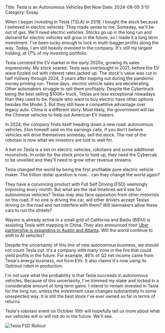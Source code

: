Title: Tesla is an Autonomous Vehicles Bet Now 
Date: 2024-09-05 3:10 
Category: Essay

When I began investing in Tesla (TSLA) in 2019, I bought the stock because I believed in electric vehicles. They made sense to me. Someday, we'll be out of gas. We'll need electric vehicles. Stocks go up in the long run and demand for electric vehicles will grow in the future, so I made it a long term investment. I've been lucky enough to lock in multi-bagger profits along the way. Today, I am still heavily invested in the company. It's still my largest holding, at 17% of my investing portfolio. 

Tesla cornered the EV market in the early 2020s, growing its sales impressively. My stock soared. Tesla was overbought in 2021, before the EV wave fizzled out with interest rates jacked up. The stock's value was cut in half midway through 2024, 3 years after topping out during the pandemic money printing run. These days, electric vehicle sales are decelerating. Other automakers struggle to sell them profitably. Despite the Cybertruck being the best selling $100K+ truck, Teslas are less exceptional nowadays than they used to be. People who want to buy electric have other options besides the Model 3. But they still have a competitive advantage over legacy auto. China is a different story. Most likely, the government will tax the Chinese vehicles to help out American EV makers.

In 2024, the company finds itself heading down a new road: autonomous vehicles. Elon himself said on the earnings calls, if you don't believe vehicles will drive themselves someday, sell the stock. The rise of the robotaxi is now what we investors are told to wait for.

A bet on Tesla is a bet on electric vehicles, robotaxis and some additional moonshots. In order for the stock price to hold up, they need the Cybercab to be unveiled and they'll need to grow other revenue streams.

Tesla changed the world by being the first profitable pure electric vehicle maker. The trillion dollar question is now... can they change the world again?

They have a convincing product with Full Self Driving (FSD) seemingly improving every month. But what are the real timelines we'll see for autonomous vehicles? Teslas may also face opposition from other motorists on the road. If no one is driving the car, will other drivers accept Teslas driving on the road and not interfere with them? Will lawmakers allow these cars to run the streets?

Waymo is already active in a small grid of California and Baidu (BIDU) is assisting Tesla with mapping in China. They also announced their [Uber partnership is expanding to Austin and Atlanta](https://www.repairerdrivennews.com/2024/09/17/uber-and-waymo-partner-in-austin-and-atlanta/). Will the world continue to shift to AI vehicles?

Despite the uncertainty of this line of new autonomous business, we should not count Tesla out. It's a company with many irons in the fire that could yield profits in the future. For example, 46% of Q2 net income came from Tesla's energy business, not from EVs. It also claims it's now using its Optimus robot in production.

I'm not sure what the probability is that Tesla succeeds in autonomous vehicles. Because of this uncertainty, I've trimmed my stake and locked in a considerable amount of long term gains. I intend to remain invested in Tesla for the long run, unless the investment case changes substantially in some unexpected way. It is still the best stock I've ever owned so far in terms of returns.

Tesla's robotaxi event on October 10th will hopefully tell us more about what our vehicles will or will not do in the future. We'll see.

![Tesla FSD Rollout]({static}/images/tesla-fsd-rollout.png)